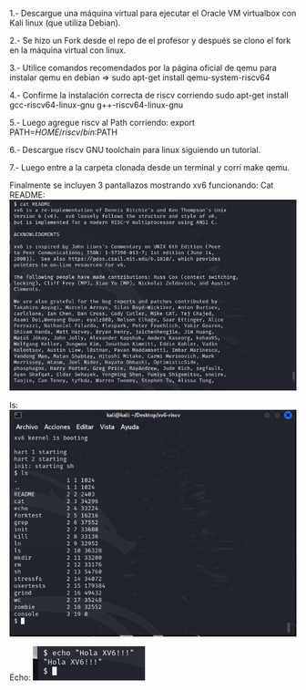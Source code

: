 1.- Descargue una máquina virtual para ejecutar el Oracle VM virtualbox con Kali linux (que utiliza Debian).

2.- Se hizo un Fork desde el repo de el profesor y después se clono el fork en la máquina virtual con linux.

3.- Utilice comandos recomendados por la página oficial de qemu para instalar qemu en debian => sudo apt-get install qemu-system-riscv64

4.- Confirme la instalación correcta de riscv corriendo sudo apt-get install gcc-riscv64-linux-gnu g++-riscv64-linux-gnu

5.- Luego agregue riscv al Path corriendo: export PATH=$HOME/riscv/bin:$PATH

6.- Descargue riscv GNU toolchain para linux siguiendo un tutorial.

7.- Luego entre a la carpeta clonada desde un terminal y corrí make qemu.

Finalmente se incluyen 3 pantallazos mostrando xv6 funcionando:
Cat README:
![](Comando_cat_README.png)

ls:
![](Comando_ls.png)

Echo:
![](Comando_echo.png)